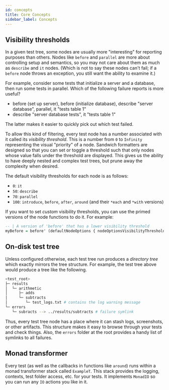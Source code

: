 ```yaml
---
id: concepts
title: Core Concepts
sidebar_label: Concepts
---
```


## Visibility thresholds

In a given test tree, some nodes are usually more "interesting" for reporting purposes than others. Nodes like `before` and `parallel` are more about controlling setup and semantics, so you may not care about them as much as `describe` and `it` nodes. (Which is not to say these nodes can't fail; if a `before` node throws an exception, you still want the ability to examine it.)

For example, consider some tests that initialize a server and a database, then run some tests in parallel. Which of the following failure reports is more useful?

* before (set up server), before (initialize database), describe "server database", parallel, it "tests table 1"
* describe "server database tests", it "tests table 1"

The latter makes it easier to quickly pick out which test failed.

To allow this kind of filtering, every test node has a number associated with it called its *visibility threshold*. This is a number from `0` to `Infinity` representing the visual "priority" of a node. Sandwich formatters are designed so that you can set or toggle a threshold such that only nodes whose value falls under the threshold are displayed. This gives us the ability to have deeply nested and complex test trees, but prune away the complexity when desired.

The default visibility thresholds for each node is as follows:

- `0`: `it`
- `50`: `describe`
- `70`: `parallel`
- `100`: `introduce`, `before`, `after`, `around` (and their `*each` and `*with` versions)

If you want to set *custom* visibility thresholds, you can use the primed versions of the node functions to do it. For example:

```haskell
-- | A version of 'before' that has a lower visibility threshold
myBefore = before' (defaultNodeOptions { nodeOptionsVisibilityThreshold = 50 })
```

## On-disk test tree

Unless configured otherwise, each test tree run produces a *directory tree* which exactly mirrors the tree structure. For example, the test tree above would produce a tree like the following.

```bash
<test_root>
├─ results
│  └─ arithmetic
│     ├─ adds
│     └─ subtracts
│        └─ test_logs.txt # contains the log warning message
└─ errors
   └─ subracts --> ../results/subtracts # failure symlink
```

Thus, every test tree node has a place where it can stash logs, screenshots, or other artifacts. This structure makes it easy to browse through your tests and check things. Also, the `errors` folder at the root provides a handy list of symlinks to all failures.

## Monad transformer

Every test (as well as the callbacks in functions like `around`) runs within a monad transformer stack called `ExampleT`. This stack provides the logging, contexts, test folder access, etc. for your tests. It implements `MonadIO` so you can run any `IO` actions you like in it.
